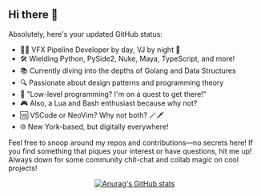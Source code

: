 ## Hi there 👋

Absolutely, here's your updated GitHub status:

* 👨‍💻 VFX Pipeline Developer by day, VJ by night 🌙  
* 🛠️ Wielding Python, PySide2, Nuke, Maya, TypeScript, and more!  
* 📚 Currently diving into the depths of Golang and Data Structures  
* 🔍 Passionate about design patterns and programming theory  
* 🚀 "Low-level programming? I'm on a quest to get there!"  
* 🎮 Also, a Lua and Bash enthusiast because why not?
* 🆚 VSCode or NeoVim? Why not both? 🪄🗡️
* 🌐 New York-based, but digitally everywhere!  

Feel free to snoop around my repos and contributions—no secrets here!
If you find something that piques your interest or have questions, hit me up!
Always down for some community chit-chat and collab magic on cool projects!

<div align="center">
  <a href="https://github.com/anuraghazra/github-readme-stats">
    <img src="https://github-readme-stats.vercel.app/api?username=sisoe24&show_icons=true&theme=onedark" alt="Anurag's GitHub stats">
  </a>
</div>
